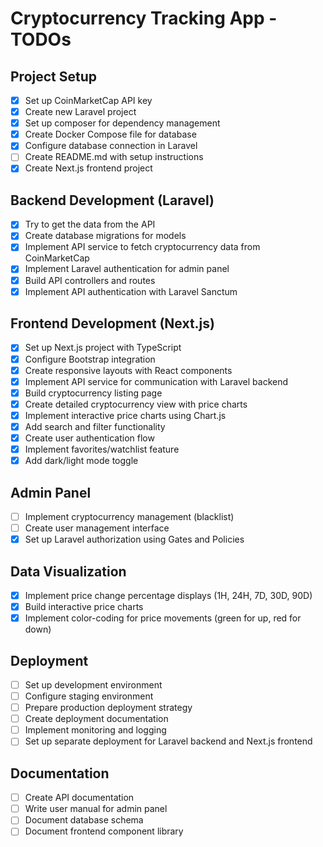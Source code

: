 # Cryptocurrency Tracking App - TODOs

## Project Setup

- [x] Set up CoinMarketCap API key
- [x] Create new Laravel project
- [x] Set up composer for dependency management
- [x] Create Docker Compose file for database
- [x] Configure database connection in Laravel
- [ ] Create README.md with setup instructions
- [x] Create Next.js frontend project

## Backend Development (Laravel)

- [x] Try to get the data from the API
- [x] Create database migrations for models
- [x] Implement API service to fetch cryptocurrency data from CoinMarketCap
- [x] Implement Laravel authentication for admin panel
- [x] Build API controllers and routes
- [x] Implement API authentication with Laravel Sanctum

## Frontend Development (Next.js)

- [x] Set up Next.js project with TypeScript
- [x] Configure Bootstrap integration
- [x] Create responsive layouts with React components
- [x] Implement API service for communication with Laravel backend
- [x] Build cryptocurrency listing page
- [x] Create detailed cryptocurrency view with price charts
- [x] Implement interactive price charts using Chart.js
- [x] Add search and filter functionality
- [x] Create user authentication flow
- [x] Implement favorites/watchlist feature
- [x] Add dark/light mode toggle

## Admin Panel

- [ ] Implement cryptocurrency management (blacklist)
- [ ] Create user management interface
- [x] Set up Laravel authorization using Gates and Policies

## Data Visualization

- [x] Implement price change percentage displays (1H, 24H, 7D, 30D, 90D)
- [x] Build interactive price charts
- [x] Implement color-coding for price movements (green for up, red for down)

## Deployment

- [ ] Set up development environment
- [ ] Configure staging environment
- [ ] Prepare production deployment strategy
- [ ] Create deployment documentation
- [ ] Implement monitoring and logging
- [ ] Set up separate deployment for Laravel backend and Next.js frontend

## Documentation

- [ ] Create API documentation
- [ ] Write user manual for admin panel
- [ ] Document database schema
- [ ] Document frontend component library
